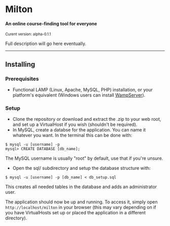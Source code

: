 # Milton
#### An online course-finding tool for everyone
<sup>Curent version: alpha-0.1.1</sup>

Full description will go here eventually.

***
## Installing
### Prerequisites
* Functional LAMP (Linux, Apache, MySQL, PHP) installation, or your platform's equivalent (Windows users can install [WampServer](http://www.wampserver.com/en/)).

### Setup
* Clone the repository or download and extract the .zip to your web root, and set up a VirtualHost if you wish (shouldn't be required).
* In MySQL, create a databse for the application. You can name it whatever you want. In the terminal this can be done with:
```
$ mysql -u [username] -p
mysql> CREATE DATABASE [db_name];
```
The MySQL username is usually "root" by default, use that if you're unsure.
* Open the sql/ subdirectory and setup the database structure with:
```
$ mysql -u [username] -p [db_name] < db_setup.sql
```
This creates all needed tables in the database and adds an administrator user.

The application should now be up and running. To access it, simply open `http://localhost/milton` in your browser (this may vary depending on if you have VirtualHosts set up or placed the application in a different directory).